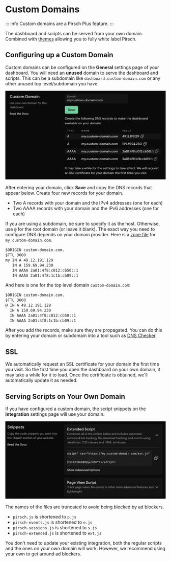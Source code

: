# Custom Domains

::: info
Custom domains are a Pirsch Plus feature.
:::

The dashboard and scripts can be served from your own domain. Combined with [themes](/advanced/theme) allowing you to fully white label Pirsch.

## Configuring up a Custom Domain

Custom domains can be configured on the **General** settings page of your dashboard. You will need an **unused** domain to serve the dashboard and scripts. This can be a subdomain like `dashboard.custom-domain.com` or any other unused top level/subdomain you have.

![Custom Domain Settings](../static/advanced/custom-domain-settings.png)

After entering your domain, click **Save** and copy the DNS records that appear below. Create four new records for your domain.

* Two A records with your domain and the IPv4 addresses (one for each)
* Two AAAA records with your domain and the IPv6 addresses (one for each)

If you are using a subdomain, be sure to specify it as the host. Otherwise, use `@` for the root domain (or leave it blank). The exact way you need to configure DNS depends on your domain provider. Here is a [zone file](https://en.wikipedia.org/wiki/Zone_file) for `my.custom-domain.com`.

```
$ORIGIN custom-domain.com.
$TTL 3600
my IN A 49.12.191.129
   IN A 159.69.94.230
   IN AAAA 2a01:4f8:c012:cb50::1
   IN AAAA 2a01:4f8:1c1b:cb09::1
```

And here is one for the top level domain `custom-domain.com`:

```
$ORIGIN custom-domain.com.
$TTL 3600
@ IN A 49.12.191.129
  IN A 159.69.94.230
  IN AAAA 2a01:4f8:c012:cb50::1
  IN AAAA 2a01:4f8:1c1b:cb09::1
```

After you add the records, make sure they are propagated. You can do this by entering your domain or subdomain into a tool such as [DNS Checker](https://dnschecker.org/).

## SSL

We automatically request an SSL certificate for your domain the first time you visit. So the first time you open the dashboard on your own domain, it may take a while for it to load. Once the certificate is obtained, we'll automatically update it as needed.

## Serving Scripts on Your Own Domain

If you have configured a custom domain, the script snippets on the **Integration** settings page will use your domain.

![Custom Domain Snippets](../static/advanced/custom-domain-snippets.png)

The names of the files are truncated to avoid being blocked by ad blockers.

* `pirsch.js` is shortened to `p.js`
* `pirsch-events.js` is shortened to `e.js`
* `pirsch-sessions.js` is shortened to `s.js`
* `pirsch-extended.js` is shortened to `ext.js`

You don't need to update your existing integration, both the regular scripts and the ones on your own domain will work. However, we recommend using your own to get around ad blockers.
